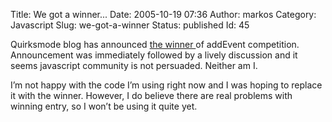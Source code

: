 Title: We got a winner...
Date: 2005-10-19 07:36
Author: markos
Category: Javascript
Slug: we-got-a-winner
Status: published
Id: 45

<div>
 <p>
  Quirksmode blog has announced
  <a href="http://www.quirksmode.org/blog/archives/2005/10/_and_the_winner.html">
   the winner
  </a>
  of addEvent competition. Announcement was immediately followed by a lively discussion and it seems javascript community is not persuaded. Neither am I.
 </p>
 <p>
  I’m not happy with the code I’m using right now and I was hoping to replace it with the winner. However, I do believe there are real problems with winning entry, so I won’t be using it quite yet.
 </p>
</div>
